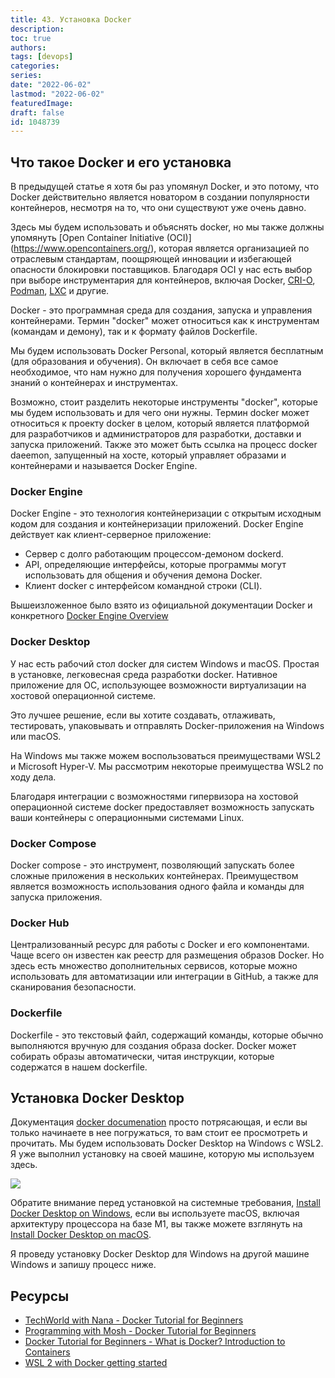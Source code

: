 ```yaml
---
title: 43. Установка Docker
description: 
toc: true
authors:
tags: [devops]
categories:
series: 
date: "2022-06-02"
lastmod: "2022-06-02"
featuredImage:
draft: false
id: 1048739
---
```

## Что такое Docker и его установка

В предыдущей статье я хотя бы раз упомянул Docker, и это потому, что Docker действительно является новатором в создании популярности контейнеров, несмотря на то, что они существуют уже очень давно. 

Здесь мы будем использовать и объяснять docker, но мы также должны упомянуть [Open Container Initiative (OCI)] (https://www.opencontainers.org/), которая является организацией по отраслевым стандартам, поощряющей инновации и избегающей опасности блокировки поставщиков. Благодаря OCI у нас есть выбор при выборе инструментария для контейнеров, включая Docker, [CRI-O](https://cri-o.io/), [Podman](http://podman.io/), [LXC](https://linuxcontainers.org/) и другие.

Docker - это программная среда для создания, запуска и управления контейнерами. Термин "docker" может относиться как к инструментам (командам и демону), так и к формату файлов Dockerfile.

Мы будем использовать Docker Personal, который является бесплатным (для образования и обучения). Он включает в себя все самое необходимое, что нам нужно для получения хорошего фундамента знаний о контейнерах и инструментах. 

Возможно, стоит разделить некоторые инструменты "docker", которые мы будем использовать и для чего они нужны. Термин docker может относиться к проекту docker в целом, который является платформой для разработчиков и администраторов для разработки, доставки и запуска приложений. Также это может быть ссылка на процесс docker daeemon, запущенный на хосте, который управляет образами и контейнерами и называется Docker Engine. 

### Docker Engine 

Docker Engine - это технология контейнеризации с открытым исходным кодом для создания и контейнеризации приложений. Docker Engine действует как клиент-серверное приложение:

- Сервер с долго работающим процессом-демоном dockerd.
- API, определяющие интерфейсы, которые программы могут использовать для общения и обучения демона Docker.
- Клиент docker с интерфейсом командной строки (CLI).

Вышеизложенное было взято из официальной документации Docker и конкретного [Docker Engine Overview](https://docs.docker.com/engine/)

### Docker Desktop 
У нас есть рабочий стол docker для систем Windows и macOS. Простая в установке, легковесная среда разработки docker. Нативное приложение для ОС, использующее возможности виртуализации на хостовой операционной системе. 

Это лучшее решение, если вы хотите создавать, отлаживать, тестировать, упаковывать и отправлять Docker-приложения на Windows или macOS. 

На Windows мы также можем воспользоваться преимуществами WSL2 и Microsoft Hyper-V. Мы рассмотрим некоторые преимущества WSL2 по ходу дела. 

Благодаря интеграции с возможностями гипервизора на хостовой операционной системе docker предоставляет возможность запускать ваши контейнеры с операционными системами Linux. 

### Docker Compose 
Docker compose - это инструмент, позволяющий запускать более сложные приложения в нескольких контейнерах. Преимуществом является возможность использования одного файла и команды для запуска приложения. 

### Docker Hub 
Централизованный ресурс для работы с Docker и его компонентами. Чаще всего он известен как реестр для размещения образов Docker. Но здесь есть множество дополнительных сервисов, которые можно использовать для автоматизации или интеграции в GitHub, а также для сканирования безопасности. 

### Dockerfile 

Dockerfile - это текстовый файл, содержащий команды, которые обычно выполняются вручную для создания образа docker. Docker может собирать образы автоматически, читая инструкции, которые содержатся в нашем dockerfile. 

## Установка Docker Desktop 

Документация [docker documenation](https://docs.docker.com/engine/install/) просто потрясающая, и если вы только начинаете в нее погружаться, то вам стоит ее просмотреть и прочитать. Мы будем использовать Docker Desktop на Windows с WSL2. Я уже выполнил установку на своей машине, которую мы используем здесь. 

![](../images/Day43_Containers1.png?v1)

Обратите внимание перед установкой на системные требования, [Install Docker Desktop on Windows](https://docs.docker.com/desktop/windows/install/), если вы используете macOS, включая архитектуру процессора на базе M1, вы также можете взглянуть на [Install Docker Desktop on macOS](https://docs.docker.com/desktop/mac/install/).

Я проведу установку Docker Desktop для Windows на другой машине Windows и запишу процесс ниже.  

## Ресурсы 

- [TechWorld with Nana - Docker Tutorial for Beginners](https://www.youtube.com/watch?v=3c-iBn73dDE)
- [Programming with Mosh - Docker Tutorial for Beginners](https://www.youtube.com/watch?v=pTFZFxd4hOI)
- [Docker Tutorial for Beginners - What is Docker? Introduction to Containers](https://www.youtube.com/watch?v=17Bl31rlnRM&list=WL&index=128&t=61s)
- [WSL 2 with Docker getting started](https://www.youtube.com/watch?v=5RQbdMn04Oc)

